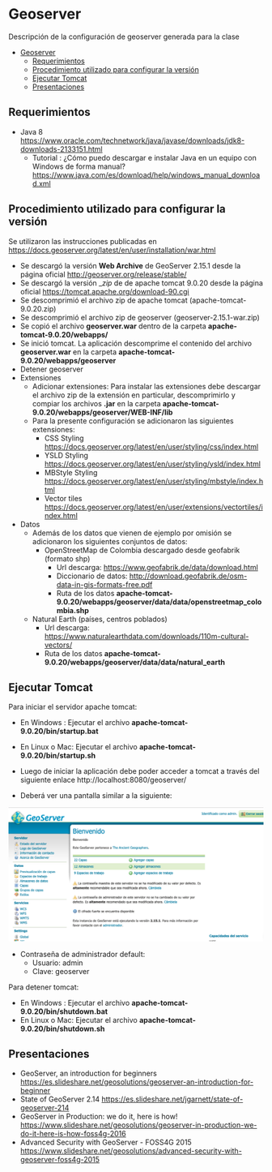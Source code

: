 # Geoserver   

Descripción de la configuración de geoserver generada para la clase

- [Geoserver](#geoserver)
  - [Requerimientos](#requerimientos)
  - [Procedimiento utilizado para configurar la versión](#procedimiento-utilizado-para-configurar-la-versi%C3%B3n)
  - [Ejecutar Tomcat](#ejecutar-tomcat)
  - [Presentaciones](#presentaciones)


## Requerimientos

* Java 8 https://www.oracle.com/technetwork/java/javase/downloads/jdk8-downloads-2133151.html
  * Tutorial : ¿Cómo puedo descargar e instalar Java en un equipo con Windows de forma manual? https://www.java.com/es/download/help/windows_manual_download.xml


## Procedimiento utilizado para configurar la versión

Se utilizaron las instrucciones publicadas en https://docs.geoserver.org/latest/en/user/installation/war.html


* Se descargó la versión __Web Archive__ de GeoServer 2.15.1 desde la página oficial http://geoserver.org/release/stable/
* Se descargó la versión __zip_ de   de  apache tomcat 9.0.20  desde la página oficial  https://tomcat.apache.org/download-90.cgi
* Se descomprimió el archivo zip de apache tomcat (apache-tomcat-9.0.20.zip)
* Se descomprimió el archivo zip de geoserver (geoserver-2.15.1-war.zip)
* Se copió el archivo __geoserver.war__ dentro de la carpeta __apache-tomcat-9.0.20/webapps/__
* Se inició tomcat.  La aplicación descomprime el contenido del archivo __geoserver.war__ en la carpeta __apache-tomcat-9.0.20/webapps/geoserver__
* Detener geoserver
* Extensiones
  * Adicionar extensiones: Para instalar las extensiones debe descargar el archivo zip de la extensión en particular, descomprimirlo y compiar los archivos __.jar__ en la carpeta __apache-tomcat-9.0.20/webapps/geoserver/WEB-INF/lib__ 
  * Para la presente configuración se adicionaron las siguientes extensiones:
    * CSS Styling  https://docs.geoserver.org/latest/en/user/styling/css/index.html
    * YSLD Styling https://docs.geoserver.org/latest/en/user/styling/ysld/index.html 
    * MBStyle Styling https://docs.geoserver.org/latest/en/user/styling/mbstyle/index.html
    * Vector tiles https://docs.geoserver.org/latest/en/user/extensions/vectortiles/index.html
* Datos
  * Además de los datos que vienen de ejemplo por omisión se adicionaron los siguientes conjuntos de datos:
    * OpenStreetMap de Colombia descargado desde geofabrik (formato shp) 
      * Url descarga: https://www.geofabrik.de/data/download.html
      * Diccionario de datos: http://download.geofabrik.de/osm-data-in-gis-formats-free.pdf
      * Ruta de los datos __apache-tomcat-9.0.20/webapps/geoserver/data/data/openstreetmap_colombia.shp__
  * Natural Earth (países, centros poblados)
    * Url descarga: https://www.naturalearthdata.com/downloads/110m-cultural-vectors/
    * Ruta de los datos __apache-tomcat-9.0.20/webapps/geoserver/data/data/natural_earth__



## Ejecutar Tomcat

Para iniciar el servidor apache tomcat:
  * En Windows : Ejecutar el archivo __apache-tomcat-9.0.20/bin/startup.bat__
  * En Linux o Mac: Ejecutar el archivo __apache-tomcat-9.0.20/bin/startup.sh__



* Luego de iniciar la aplicación debe poder acceder a tomcat a través del siguiente enlace http://localhost:8080/geoserver/
* Deberá ver una pantalla similar a la siguiente:

![tomcat_start](images/tomcat_start.png "tomcat_start")

* Contraseña de administrador default:
  * Usuario: admin
  * Clave: geoserver

Para detener tomcat:
  * En Windows : Ejecutar el archivo __apache-tomcat-9.0.20/bin/shutdown.bat__
  * En Linux o Mac: Ejecutar el archivo __apache-tomcat-9.0.20/bin/shutdown.sh__ 

## Presentaciones

* GeoServer, an introduction for beginners https://es.slideshare.net/geosolutions/geoserver-an-introduction-for-beginner
* State of GeoServer 2.14 https://es.slideshare.net/jgarnett/state-of-geoserver-214
* GeoServer in Production: we do it, here is how! https://www.slideshare.net/geosolutions/geoserver-in-production-we-do-it-here-is-how-foss4g-2016
* Advanced Security with GeoServer - FOSS4G 2015 https://www.slideshare.net/geosolutions/advanced-security-with-geoserver-foss4g-2015

